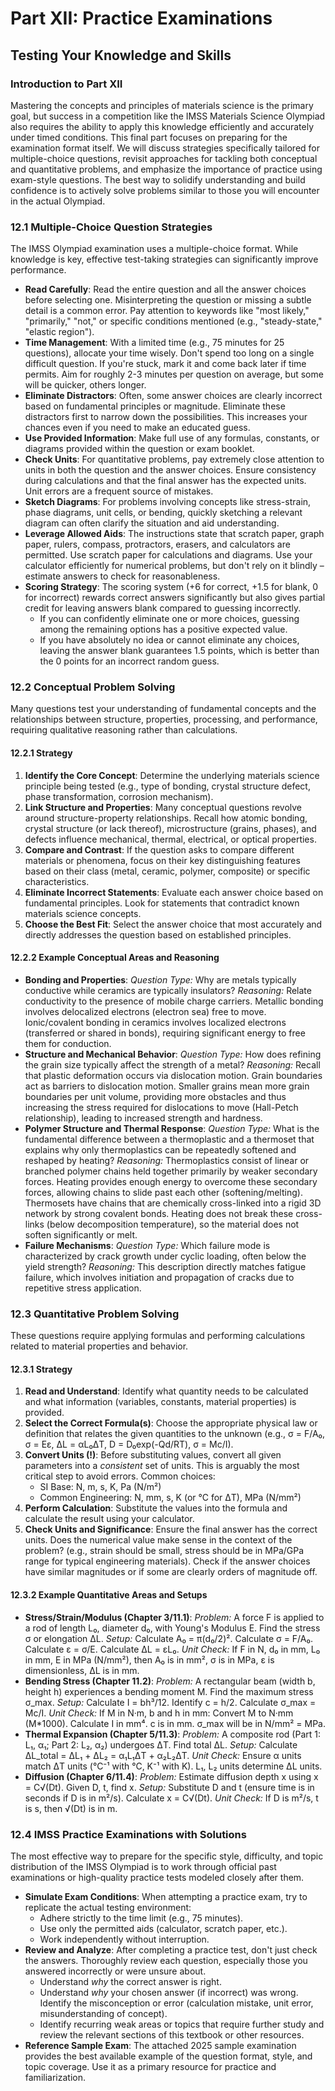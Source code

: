# **Part XII: Practice Examinations**

## **Testing Your Knowledge and Skills**

### **Introduction to Part XII**

Mastering the concepts and principles of materials science is the primary goal, but success in a competition like the IMSS Materials Science Olympiad also requires the ability to apply this knowledge efficiently and accurately under timed conditions. This final part focuses on preparing for the examination format itself. We will discuss strategies specifically tailored for multiple-choice questions, revisit approaches for tackling both conceptual and quantitative problems, and emphasize the importance of practice using exam-style questions. The best way to solidify understanding and build confidence is to actively solve problems similar to those you will encounter in the actual Olympiad.

### **12.1 Multiple-Choice Question Strategies**

The IMSS Olympiad examination uses a multiple-choice format. While knowledge is key, effective test-taking strategies can significantly improve performance.

*   **Read Carefully**: Read the entire question and all the answer choices before selecting one. Misinterpreting the question or missing a subtle detail is a common error. Pay attention to keywords like "most likely," "primarily," "not," or specific conditions mentioned (e.g., "steady-state," "elastic region").
*   **Time Management**: With a limited time (e.g., 75 minutes for 25 questions), allocate your time wisely. Don't spend too long on a single difficult question. If you're stuck, mark it and come back later if time permits. Aim for roughly 2-3 minutes per question on average, but some will be quicker, others longer.
*   **Eliminate Distractors**: Often, some answer choices are clearly incorrect based on fundamental principles or magnitude. Eliminate these distractors first to narrow down the possibilities. This increases your chances even if you need to make an educated guess.
*   **Use Provided Information**: Make full use of any formulas, constants, or diagrams provided within the question or exam booklet.
*   **Check Units**: For quantitative problems, pay extremely close attention to units in both the question and the answer choices. Ensure consistency during calculations and that the final answer has the expected units. Unit errors are a frequent source of mistakes.
*   **Sketch Diagrams**: For problems involving concepts like stress-strain, phase diagrams, unit cells, or bending, quickly sketching a relevant diagram can often clarify the situation and aid understanding.
*   **Leverage Allowed Aids**: The instructions state that scratch paper, graph paper, rulers, compass, protractors, erasers, and calculators are permitted. Use scratch paper for calculations and diagrams. Use your calculator efficiently for numerical problems, but don't rely on it blindly – estimate answers to check for reasonableness.
*   **Scoring Strategy**: The scoring system (+6 for correct, +1.5 for blank, 0 for incorrect) rewards correct answers significantly but also gives partial credit for leaving answers blank compared to guessing incorrectly.
    *   If you can confidently eliminate one or more choices, guessing among the remaining options has a positive expected value.
    *   If you have absolutely no idea or cannot eliminate any choices, leaving the answer blank guarantees 1.5 points, which is better than the 0 points for an incorrect random guess.

### **12.2 Conceptual Problem Solving**

Many questions test your understanding of fundamental concepts and the relationships between structure, properties, processing, and performance, requiring qualitative reasoning rather than calculations.

#### **12.2.1 Strategy**

1.  **Identify the Core Concept**: Determine the underlying materials science principle being tested (e.g., type of bonding, crystal structure defect, phase transformation, corrosion mechanism).
2.  **Link Structure and Properties**: Many conceptual questions revolve around structure-property relationships. Recall how atomic bonding, crystal structure (or lack thereof), microstructure (grains, phases), and defects influence mechanical, thermal, electrical, or optical properties.
3.  **Compare and Contrast**: If the question asks to compare different materials or phenomena, focus on their key distinguishing features based on their class (metal, ceramic, polymer, composite) or specific characteristics.
4.  **Eliminate Incorrect Statements**: Evaluate each answer choice based on fundamental principles. Look for statements that contradict known materials science concepts.
5.  **Choose the Best Fit**: Select the answer choice that most accurately and directly addresses the question based on established principles.

#### **12.2.2 Example Conceptual Areas and Reasoning**

*   **Bonding and Properties**: *Question Type:* Why are metals typically conductive while ceramics are typically insulators? *Reasoning:* Relate conductivity to the presence of mobile charge carriers. Metallic bonding involves delocalized electrons (electron sea) free to move. Ionic/covalent bonding in ceramics involves localized electrons (transferred or shared in bonds), requiring significant energy to free them for conduction.
*   **Structure and Mechanical Behavior**: *Question Type:* How does refining the grain size typically affect the strength of a metal? *Reasoning:* Recall that plastic deformation occurs via dislocation motion. Grain boundaries act as barriers to dislocation motion. Smaller grains mean more grain boundaries per unit volume, providing more obstacles and thus increasing the stress required for dislocations to move (Hall-Petch relationship), leading to increased strength and hardness.
*   **Polymer Structure and Thermal Response**: *Question Type:* What is the fundamental difference between a thermoplastic and a thermoset that explains why only thermoplastics can be repeatedly softened and reshaped by heating? *Reasoning:* Thermoplastics consist of linear or branched polymer chains held together primarily by weaker secondary forces. Heating provides enough energy to overcome these secondary forces, allowing chains to slide past each other (softening/melting). Thermosets have chains that are chemically cross-linked into a rigid 3D network by strong covalent bonds. Heating does not break these cross-links (below decomposition temperature), so the material does not soften significantly or melt.
*   **Failure Mechanisms**: *Question Type:* Which failure mode is characterized by crack growth under cyclic loading, often below the yield strength? *Reasoning:* This description directly matches fatigue failure, which involves initiation and propagation of cracks due to repetitive stress application.

### **12.3 Quantitative Problem Solving**

These questions require applying formulas and performing calculations related to material properties and behavior.

#### **12.3.1 Strategy**

1.  **Read and Understand**: Identify what quantity needs to be calculated and what information (variables, constants, material properties) is provided.
2.  **Select the Correct Formula(s)**: Choose the appropriate physical law or definition that relates the given quantities to the unknown (e.g., σ = F/A₀, σ = Eε, ΔL = αL₀ΔT, D = D₀exp(-Qd/RT), σ = Mc/I).
3.  **Convert Units (!)**: Before substituting values, convert all given parameters into a *consistent* set of units. This is arguably the most critical step to avoid errors. Common choices:
    *   SI Base: N, m, s, K, Pa (N/m²)
    *   Common Engineering: N, mm, s, K (or °C for ΔT), MPa (N/mm²)
4.  **Perform Calculation**: Substitute the values into the formula and calculate the result using your calculator.
5.  **Check Units and Significance**: Ensure the final answer has the correct units. Does the numerical value make sense in the context of the problem? (e.g., strain should be small, stress should be in MPa/GPa range for typical engineering materials). Check if the answer choices have similar magnitudes or if some are clearly orders of magnitude off.

#### **12.3.2 Example Quantitative Areas and Setups**

*   **Stress/Strain/Modulus (Chapter 3/11.1)**: *Problem:* A force F is applied to a rod of length L₀, diameter d₀, with Young's Modulus E. Find the stress σ or elongation ΔL. *Setup:* Calculate A₀ = π(d₀/2)². Calculate σ = F/A₀. Calculate ε = σ/E. Calculate ΔL = εL₀. *Unit Check:* If F in N, d₀ in mm, L₀ in mm, E in MPa (N/mm²), then A₀ is in mm², σ is in MPa, ε is dimensionless, ΔL is in mm.
*   **Bending Stress (Chapter 11.2)**: *Problem:* A rectangular beam (width b, height h) experiences a bending moment M. Find the maximum stress σ_max. *Setup:* Calculate I = bh³/12. Identify c = h/2. Calculate σ_max = Mc/I. *Unit Check:* If M in N·m, b and h in mm: Convert M to N·mm (M*1000). Calculate I in mm⁴. c is in mm. σ_max will be in N/mm² = MPa.
*   **Thermal Expansion (Chapter 5/11.3)**: *Problem:* A composite rod (Part 1: L₁, α₁; Part 2: L₂, α₂) undergoes ΔT. Find total ΔL. *Setup:* Calculate ΔL_total = ΔL₁ + ΔL₂ = α₁L₁ΔT + α₂L₂ΔT. *Unit Check:* Ensure α units match ΔT units (°C⁻¹ with °C, K⁻¹ with K). L₁, L₂ units determine ΔL units.
*   **Diffusion (Chapter 6/11.4)**: *Problem:* Estimate diffusion depth x using x = C√(Dt). Given D, t, find x. *Setup:* Substitute D and t (ensure time is in seconds if D is in m²/s). Calculate x = C√(Dt). *Unit Check:* If D is m²/s, t is s, then √(Dt) is in m.

### **12.4 IMSS Practice Examinations with Solutions**

The most effective way to prepare for the specific style, difficulty, and topic distribution of the IMSS Olympiad is to work through official past examinations or high-quality practice tests modeled closely after them.

*   **Simulate Exam Conditions**: When attempting a practice exam, try to replicate the actual testing environment:
    *   Adhere strictly to the time limit (e.g., 75 minutes).
    *   Use only the permitted aids (calculator, scratch paper, etc.).
    *   Work independently without interruption.
*   **Review and Analyze**: After completing a practice test, don't just check the answers. Thoroughly review each question, especially those you answered incorrectly or were unsure about.
    *   Understand *why* the correct answer is right.
    *   Understand *why* your chosen answer (if incorrect) was wrong. Identify the misconception or error (calculation mistake, unit error, misunderstanding of concept).
    *   Identify recurring weak areas or topics that require further study and review the relevant sections of this textbook or other resources.
*   **Reference Sample Exam**: The attached 2025 sample examination provides the best available example of the question format, style, and topic coverage. Use it as a primary resource for practice and familiarization.
